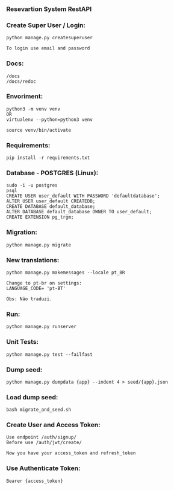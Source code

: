 ### Resevartion System RestAPI

### Create Super User / Login: 
```
python manage.py createsuperuser 

To login use email and password
```

### Docs: 
```
/docs
/docs/redoc
```

### Envoriment: 
```
python3 -m venv venv 
OR
virtualenv --python=python3 venv

source venv/bin/activate
```

### Requirements: 
```
pip install -r requirements.txt
```

### Database - POSTGRES (Linux): 
```
sudo -i -u postgres
psql
CREATE USER user_default WITH PASSWORD 'defaultdatabase';
ALTER USER user_default CREATEDB;
CREATE DATABASE default_database;
ALTER DATABASE default_database OWNER TO user_default;
CREATE EXTENSION pg_trgm;
```


### Migration: 
```
python manage.py migrate
```

### New translations:
```
python manage.py makemessages --locale pt_BR

Change to pt-br on settings:
LANGUAGE_CODE= 'pt-BT'

Obs: Não traduzi.
```

### Run: 
```
python manage.py runserver
```


### Unit Tests: 
```
python manage.py test --failfast
```


### Dump seed: 
```
python manage.py dumpdata {app} --indent 4 > seed/{app}.json
```

### Load dump seed: 
```
bash migrate_and_seed.sh
```

### Create User and Access Token: 
```
Use endpoint /auth/signup/ 
Before use /auth/jwt/create/ 

Now you have your access_token and refresh_token

```

### Use Authenticate Token: 
```
Bearer {access_token}
```



